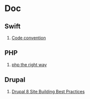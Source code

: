 # Doc
## Swift
1. [Code convention](Doc/Swift.md)

## PHP
1. [php the right way](http://wulijun.github.io/php-the-right-way/)

## Drupal
1. [Drupal 8 Site Building Best Practices](http://www.gregboggs.com/drupal8-site-building-best-practices/)
